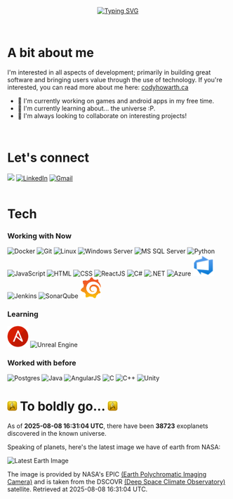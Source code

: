 <p align="center">
  <a href="https://codyhowarth.ca"><img
      src="https://readme-typing-svg.demolab.com?font=Fira+Code&pause=1000&center=true&vCenter=true&multiline=true&width=450&height=100&lines=Hi+There!+I'm+Cody+Howarth;Software+Developer;Builder+and+Tinkerer"
      alt="Typing SVG" /></a>
</p>

<br />

<h1>A bit about me</h1>

<div>
  <p>
    I'm interested in all aspects of development; primarily in building great software and bringing users value
    through the use of technology. If you're interested, you can read more about me here: <a
      href="https://codyhowarth.ca">codyhowarth.ca</a>
  </p>


  <ul>
    <li>🔭 I'm currently working on games and android apps in my free time.</li>
    <li>🌱 I'm currently learning about... the universe :P.</li>
    <li>👯 I'm always looking to collaborate on interesting projects!</li>
  </ul>


</div>

<br />

<h1>Let's connect</h1>

<div>
  <a target="_blank" href="https://codyhowarth.ca"><img
      src="https://img.shields.io/badge/-WEB-FF4088?style=for-the-badge&logo=Hugo&logoColor=white"></img></a>
  <a target="_blank" href="https://linkedin.com/in/codyhowarth"><img
      src="https://img.shields.io/badge/linkedin-%230077B5.svg?style=for-the-badge&logo=linkedin&logoColor=white"
      alt="LinkedIn"></a>
  <a target="_blank" href="mailto:codyhowarth@gmail.com"><img
      src="https://img.shields.io/badge/gmail-%23D14836.svg?style=for-the-badge&logo=gmail&logoColor=white"
      alt="Gmail"></a>
</div>

<br />

<h1>Tech</h1>

<h3>Working with Now</h3>
<!-- docker -->
<a target="_blank" href="https://www.docker.com/" style="text-decoration: none;">
  <img src="https://img.icons8.com/?size=100&id=cdYUlRaag9G9&format=png&color=000000" alt="Docker" width=48 height=48>
</a>
<a target="_blank" href="https://git-scm.com/" style="text-decoration: none;">
  <img src="https://upload.wikimedia.org/wikipedia/commons/e/e0/Git-logo.svg" alt="Git" width=48 height=48>
</a>
<a target="_blank" href="https://www.linux.org/" style="text-decoration: none;">
  <img src="https://upload.wikimedia.org/wikipedia/commons/a/af/Tux.png" alt="Linux" width=48 height=48>
</a>
<a target="_blank" href="https://www.microsoft.com/en-us/windows-server" style="text-decoration: none;">
  <img
    src="https://upload.wikimedia.org/wikipedia/commons/thumb/8/87/Windows_logo_-_2021.svg/512px-Windows_logo_-_2021.svg.png"
    alt="Windows Server" width=48 height=48>
</a>
<a target="_blank" href="https://www.microsoft.com/en-us/sql-server" style="text-decoration: none;">
  <img src="https://img.icons8.com/?size=100&id=laYYF3dV0Iew&format=png&color=000000" alt="MS SQL Server" width=48
    height=48>
</a>
<a target="_blank" href="https://www.python.org/" style="text-decoration: none;">
  <img src="https://upload.wikimedia.org/wikipedia/commons/c/c3/Python-logo-notext.svg" alt="Python" width=48 height=48>
</a>
<a target="_blank" href="https://developer.mozilla.org/en-US/docs/Web/JavaScript" style="text-decoration: none;">
  <img src="https://upload.wikimedia.org/wikipedia/commons/6/6a/JavaScript-logo.png" alt="JavaScript" width=48
    height=48>
</a>
<a target="_blank" href="https://developer.mozilla.org/en-US/docs/Web/HTML" style="text-decoration: none;">
  <img src="https://upload.wikimedia.org/wikipedia/commons/6/61/HTML5_logo_and_wordmark.svg" alt="HTML" width=48
    height=48>
</a>
<a target="_blank" href="https://developer.mozilla.org/en-US/docs/Web/CSS" style="text-decoration: none;">
  <img src="https://upload.wikimedia.org/wikipedia/commons/d/d5/CSS3_logo_and_wordmark.svg" alt="CSS" width=48
    height=48>
</a>
<a target="_blank" href="https://reactjs.org/" style="text-decoration: none;">
  <img src="https://upload.wikimedia.org/wikipedia/commons/a/a7/React-icon.svg" alt="ReactJS" width=48 height=48>
</a>
<a target="_blank" href="https://learn.microsoft.com/en-us/dotnet/csharp/" style="text-decoration: none;">
  <img src="https://upload.wikimedia.org/wikipedia/commons/4/4f/Csharp_Logo.png" alt="C#" width=48 height=48>
</a>
<a target="_blank" href="https://dotnet.microsoft.com/" style="text-decoration: none;">
  <img src="https://upload.wikimedia.org/wikipedia/commons/7/7d/Microsoft_.NET_logo.svg" alt=".NET" width=48 height=48>
</a>
<a target="_blank" href="https://azure.microsoft.com/" style="text-decoration: none;">
  <img src="https://upload.wikimedia.org/wikipedia/commons/a/a8/Microsoft_Azure_Logo.svg" alt="Azure" width=48
    height=48>
</a>
<a target="_blank" href="https://azure.microsoft.com/en-us/products/devops" style="text-decoration: none;">
  <img
    src="https://raw.githubusercontent.com/loryanstrant/MicrosoftCloudLogos/26c8acf43d9f883f6127ccd024728759879edf17/Azure/devops/10261-icon-service-Azure-DevOps.svg"
    alt="Azure DevOps" width=48 height=48>
</a>
<a target="_blank" href="https://www.jenkins.io/" style="text-decoration: none;">
  <img src="https://upload.wikimedia.org/wikipedia/commons/e/e9/Jenkins_logo.svg" alt="Jenkins" width=48 height=48>
</a>
<a target="_blank" href="https://www.sonarqube.org/" style="text-decoration: none;">
  <img
    src="https://assets-eu-01.kc-usercontent.com/7630306f-9a2f-018d-2726-3ef76ef712f4/8e59bcad-6e39-41dc-abd9-a0e251e8d63f/Sonar%20%282%29.svg?w=128&h=32&auto=format&fit=clip"
    alt="SonarQube" width=48 height=48>
</a>
<a target="_blank" href="https://grafana.com/" style="text-decoration: none;">
  <img src="https://raw.githubusercontent.com/grafana/grafana/refs/heads/main/public/img/grafana_icon.svg" alt="Grafana"
    width=48 height=48>
</a>

<h3>Learning</h3>
<a target="_blank" href="https://www.ansible.com/" style="text-decoration: none;">
  <img src="https://raw.githubusercontent.com/ansible/logos/refs/heads/main/vscode-ansible-logo/vscode-ansible.png"
    alt="Ansible" width=48 height=48>
</a>
<a target="_blank" href="https://www.unrealengine.com/" style="text-decoration: none;">
  <img src="https://cdn2.unrealengine.com/ue-logotype-2023-vertical-white-1686x2048-bbfded26daa7.png"
    alt="Unreal Engine" width=48 height=48>
</a>

<h3>Worked with before</h3>
<a target="_blank" href="https://www.postgresql.org/" style="text-decoration: none;">
  <img src="https://upload.wikimedia.org/wikipedia/commons/2/29/Postgresql_elephant.svg" alt="Postgres" width=48
    height=48>
</a>
<a target="_blank" href="https://www.java.com/" style="text-decoration: none;">
  <img src="https://upload.wikimedia.org/wikipedia/en/3/30/Java_programming_language_logo.svg" alt="Java" width=48
    height=48>
</a>
<a target="_blank" href="https://angular.io/" style="text-decoration: none;">
  <img src="https://upload.wikimedia.org/wikipedia/commons/c/cf/Angular_full_color_logo.svg" alt="AngularJS" width=48
    height=48>
</a>
<a target="_blank" href="https://en.wikipedia.org/wiki/C_(programming_language)" style="text-decoration: none;">
  <img src="https://upload.wikimedia.org/wikipedia/commons/1/19/C_Logo.png" alt="C" width=48 height=48>
</a>
<a target="_blank" href="https://en.wikipedia.org/wiki/C%2B%2B" style="text-decoration: none;">
  <img src="https://upload.wikimedia.org/wikipedia/commons/1/18/ISO_C%2B%2B_Logo.svg" alt="C++" width=48 height=48>
</a>
<a target="_blank" href="https://unity.com/" style="text-decoration: none;">
  <img src="https://cdn.sanity.io/images/fuvbjjlp/production/2495ab2daae11fd3ed5d6b84477d513869f9a1b4-89x100.png"
    alt="Unity" width=48 height=48>
</a>


<br />

<h1><img src="icons/star-trek-icon.png" width="22" height="22"> To boldly go... <img src="icons/star-trek-icon.png"
    width="22" height="22"></h1>

<p>As of <strong>2025-08-08 16:31:04 UTC</strong>, there have been <strong>38723</strong> exoplanets
  discovered in the known universe.</p>
<p>Speaking of planets, here's the latest image we have of earth from NASA:
<div><img src="https://epic.gsfc.nasa.gov/archive/natural/2025/07/15/png/epic_1b_20250715035255.png" alt="Latest Earth Image" style="width: 400px; height: 400px;"></div>
</p>
<p>The image is provided by NASA's EPIC <a href="https://epic.gsfc.nasa.gov/about/epic.html">(Earth
    Polychromatic
    Imaging Camera)</a> and is taken from the DSCOVR <a href="https://science.nasa.gov/mission/dscovr">(Deep
    Space
    Climate Observatory)</a> satellite. Retrieved at 2025-08-08 16:31:04 UTC.</p>